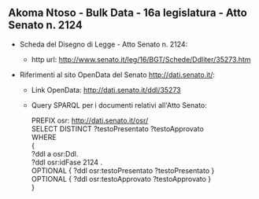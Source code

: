 ## Akoma Ntoso - Bulk Data - 16a legislatura - Atto Senato n. 2124 ##

* Scheda del Disegno di Legge - Atto Senato n. 2124:
	* http url: http://www.senato.it/leg/16/BGT/Schede/Ddliter/35273.htm

* Riferimenti al sito OpenData del Senato http://dati.senato.it/:
	* Link OpenData: http://dati.senato.it/ddl/35273
	* Query SPARQL per i documenti relativi all'Atto Senato:

        PREFIX osr: <http://dati.senato.it/osr/>  
		SELECT DISTINCT ?testoPresentato ?testoApprovato  
		WHERE  
		{  
		    ?ddl a osr:Ddl.  
		    ?ddl osr:idFase 2124 .  
		    OPTIONAL { ?ddl osr:testoPresentato ?testoPresentato }  
		    OPTIONAL { ?ddl osr:testoApprovato ?testoApprovato }  
		}
		